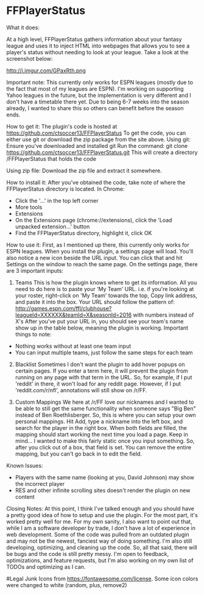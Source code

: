 # FFPlayerStatus
What it does:

At a high level, FFPlayerStatus gathers information about your fantasy league and uses it to inject HTML into webpages that allows you to see a player's status without needing to look at your league. Take a look at the screenshot below:

http://i.imgur.com/GPaxRth.png

Important note:
This currently only works for ESPN leagues (mostly due to the fact that most of my leagues are ESPN). I'm working on supporting Yahoo leagues in the future, but the implementation is very different and I don't have a timetable there yet. Due to being 6-7 weeks into the season already, I wanted to share this so others can benefit before the season ends.

How to get it:
The plugin's code is hosted at https://github.com/ctsoccer13/FFPlayerStatus
To get the code, you can either use git or download the zip package from the site above.
Using git:
Ensure you've downloaded and installed git
Run the command: git clone https://github.com/ctsoccer13/FFPlayerStatus.git
This will create a directory <wherever you ran the command>/FFPlayerStatus that holds the code

Using zip file:
Download the zip file and extract it somewhere.

How to install it:
After you've obtained the code, take note of where the FFPlayerStatus directory is located.
In Chrome:
- Click the '...' in the top left corner
- More tools
- Extensions
- On the Extensions page (chrome://extensions), click the 'Load unpacked extension...' button
- Find the FFPlayerStatus directory, highlight it, click OK

How to use it:
First, as I mentioned up there, this currently only works for ESPN leagues.
When you install the plugin, a settings page will load. You'll also notice a new icon beside the URL input. You can click that and hit Settings on the window to reach the same page.
On the settings page, there are 3 important inputs:
1) Teams
This is how the plugin knows where to get its information. All you need to do here is to paste your 'My Team' URL.
i.e. if you're looking at your roster, right-click on 'My Team' towards the top, Copy link address, and paste it into the box.
Your URL should follow the pattern of: http://games.espn.com/ffl/clubhouse?leagueId=XXXXXX&teamId=X&seasonId=2016 with numbers instead of X's
After you've put your URL in, you should see your team's name show up in the table below, meaning the plugin is working. 
Important things to note:
- Nothing works without at least one team input
- You can input multiple teams, just follow the same steps for each team

2) Blacklist
Sometimes I don't want the plugin to add hover popups on certain pages. If you enter a term here, it will prevent the plugin from running on any page with that term in the URL.
So, for example, if I put 'reddit' in there, it won't load for any reddit page. However, if I put 'reddit.com/r/nfl', annotations will still show on /r/FF.

3) Custom Mappings
We here at /r/FF love our nicknames and I wanted to be able to still get the same functionality when someone says "Big Ben" instead of Ben Roethlisberger. So, this is where you can setup your own personal mappings. Hit Add, type a nickname into the left box, and search for the player in the right box. When both fields are filled, the mapping should start working the next time you load a page.
Keep in mind... I wanted to make this fairly static once you input something. So, after you click out of a box, that field is set. You can remove the entire mapping, but you can't go back in to edit the field.

Known Issues:
- Players with the same name (looking at you, David Johnson) may show the incorrect player
- RES and other infinite scrolling sites doesn't render the plugin on new content

Closing Notes:
At this point, I think I've talked enough and you should have a pretty good idea of how to setup and use the plugin. For the most part, it's worked pretty well for me. 
For my own sanity, I also want to point out that, while I am a software developer by trade, I don't have a lot of experience in web development. Some of the code was pulled from an outdated plugin and may not be the newest, fanciest way of doing something. I'm also still developing, optimizing, and cleaning up the code. So, all that said, there will be bugs and the code is still pretty messy. I'm open to feedback, optimizations, and feature requests, but I'm also working on my own list of TODOs and optimizing as I can.

#Legal Junk
Icons from https://fontawesome.com/license. Some icon colors were changed to white (random, plus, remove2)